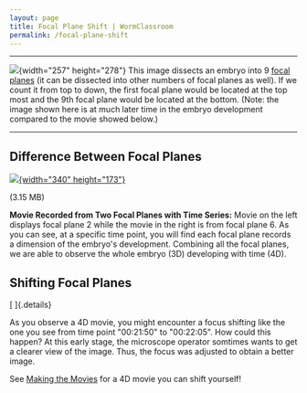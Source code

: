 ```yaml
---
layout: page
title: Focal Plane Shift | WormClassroom
permalink: /focal-plane-shift
---
```

  --------------------------------------------------------------- ----------------------------------------------------------------------------------------------------------------------------------------------------------------------------------------------------------------------------------------------------------------------------------------------------------------------------------------------------------------------------------------------------------------------
  ![](files/worm/CountFocalPlane.jpg){width="257" height="278"}   This image dissects an embryo into 9 [focal planes](/focal-planes "Focal Planes") (it can be dissected into other numbers of focal planes as well). If we count it from top to down, the first focal plane would be located at the top most and the 9th focal plane would be located at the bottom. (Note: the image shown here is at much later time in the embryo development compared to the movie showed below.)
  --------------------------------------------------------------- ----------------------------------------------------------------------------------------------------------------------------------------------------------------------------------------------------------------------------------------------------------------------------------------------------------------------------------------------------------------------------------------------------------------------

Difference Between Focal Planes
-------------------------------

[![](files/worm/FocalPlanes.jpg){width="340"
height="173"}](files/worm/FocalPlane.mov "Movie opens in new window")

(3.15 MB)

**Movie Recorded from Two Focal Planes with Time Series:** Movie on the
left displays focal plane 2 while the movie in the right is from focal
plane 6. As you can see, at a specific time point, you will find each
focal plane records a dimension of the embryo\'s development. Combining
all the focal planes, we are able to observe the whole embryo (3D)
developing with time (4D).

Shifting Focal Planes
---------------------

[ ]{.details}

As you observe a 4D movie, you might encounter a focus shifting like the
one you see from time point \"00:21:50\" to \"00:22:05\". How could this
happen? At this early stage, the microscope operator somtimes wants to
get a clearer view of the image. Thus, the focus was adjusted to obtain
a better image.

See [Making the Movies](making-movies) for a 4D movie you can shift
yourself!
